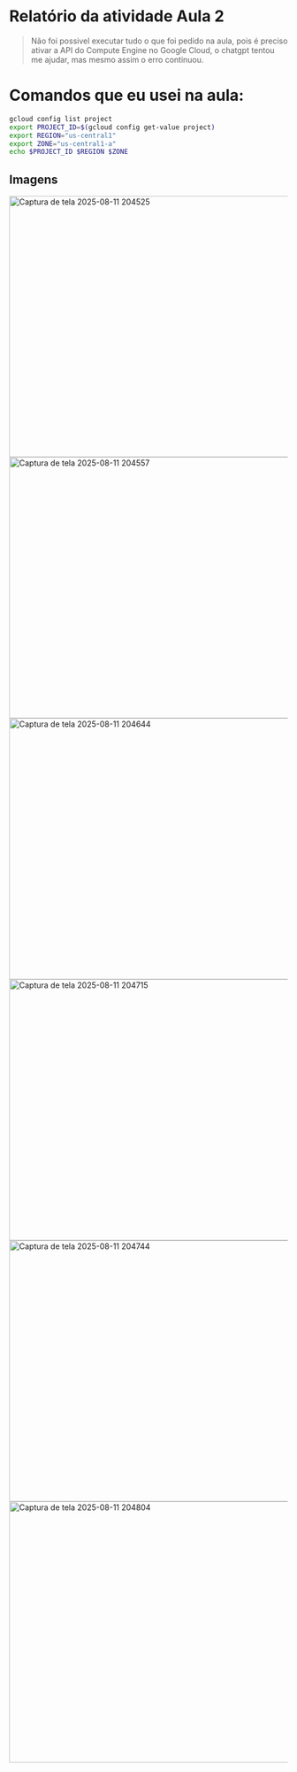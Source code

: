 # Relatório da atividade Aula 2 

> Não foi possivel executar tudo o que foi pedido na aula, pois é preciso ativar a API do Compute Engine no Google Cloud, o chatgpt tentou me ajudar, mas mesmo assim o erro continuou.

# Comandos que eu usei na aula:
```bash
gcloud config list project
export PROJECT_ID=$(gcloud config get-value project)
export REGION="us-central1"
export ZONE="us-central1-a"
echo $PROJECT_ID $REGION $ZONE
```

## Imagens 
<img width="840" height="472" alt="Captura de tela 2025-08-11 204525" src="https://github.com/user-attachments/assets/042703f7-66c2-4302-afc2-62a24f6977b4" />
<img width="840" height="472" alt="Captura de tela 2025-08-11 204557" src="https://github.com/user-attachments/assets/31f812bb-d58b-4497-94ce-f818b6c41fab" />
<img width="840" height="472" alt="Captura de tela 2025-08-11 204644" src="https://github.com/user-attachments/assets/ec675a69-e37c-4043-8133-517283848798" />
<img width="840" height="472" alt="Captura de tela 2025-08-11 204715" src="https://github.com/user-attachments/assets/8cdd4b69-79c1-4aa4-8f16-cb654f37c182" />
<img width="840" height="472" alt="Captura de tela 2025-08-11 204744" src="https://github.com/user-attachments/assets/ae6a9566-fac4-4f20-9a1a-1f0bd89fc9c1" />
<img width="840" height="472" alt="Captura de tela 2025-08-11 204804" src="https://github.com/user-attachments/assets/e8295507-58a1-4f15-acdf-ec28122293a0" />


